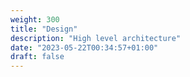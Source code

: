 ```yaml
---
weight: 300
title: "Design"
description: "High level architecture"
date: "2023-05-22T00:34:57+01:00"
draft: false
---
```

